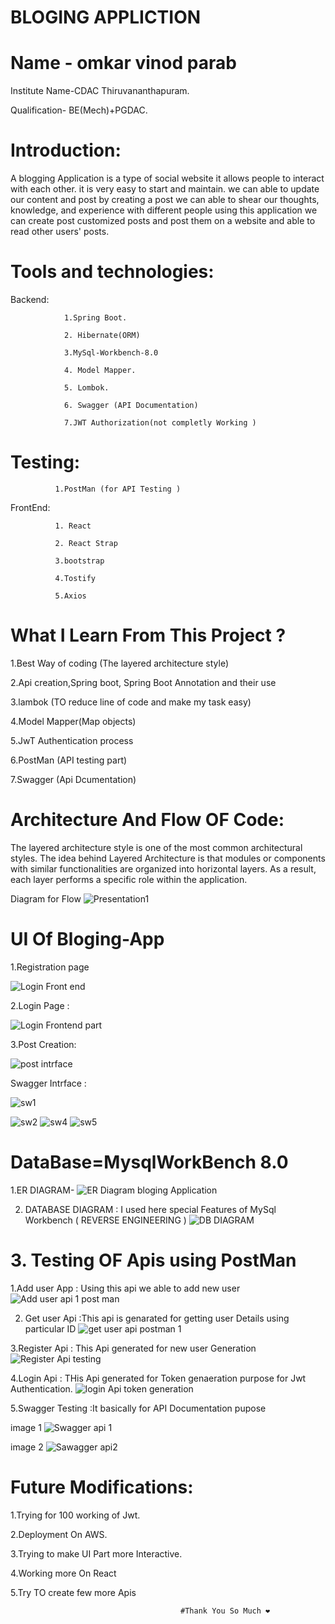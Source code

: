 # BLOGING APPLICTION 
 
# Name - omkar vinod parab


Institute Name-CDAC Thiruvananthapuram.

Qualification- BE(Mech)+PGDAC. 

# Introduction:
A blogging Application is a type of social website it allows people to interact with each other. it is very easy to start and maintain. we can able to update our content and post by creating a post we can able to shear our thoughts, knowledge, and experience with different people using this application we can create post customized posts and post them on a website and able to read other users' posts.


# Tools and technologies:
 Backend:       
                 
                1.Spring Boot.
                
                2. Hibernate(ORM)
                
                3.MySql-Workbench-8.0
 
                4. Model Mapper.
               
                5. Lombok.
                
                6. Swagger (API Documentation)
                
                7.JWT Authorization(not completly Working )

 # Testing:
              1.PostMan (for API Testing )

FrontEnd:
              
              1. React 
              
              2. React Strap
              
              3.bootstrap 
              
              4.Tostify
              
              5.Axios     
              
# What I Learn From This Project ?

1.Best Way of coding   (The layered architecture style)

2.Api creation,Spring boot, Spring Boot Annotation and their use 

3.lambok (TO reduce line of code and make my task easy)

4.Model Mapper(Map objects)

5.JwT Authentication process 

6.PostMan (API testing part)

7.Swagger (Api Dcumentation)



# Architecture And Flow OF Code:
The layered architecture style is one of the most common architectural styles. The idea behind Layered Architecture is that modules or components with similar functionalities are organized into horizontal layers. As a result, each layer performs a specific role within the application.

Diagram for Flow 
![Presentation1](https://user-images.githubusercontent.com/110629636/196507660-aee0744d-84d3-4ca6-a6cc-48f1680d1429.jpg)


# UI Of Bloging-App


1.Registration page 


![Login Front end ](https://user-images.githubusercontent.com/110629636/196496067-b986a8c4-54eb-4cb4-a789-6c11b1987a7e.png)

2.Login Page :

![Login Frontend part](https://user-images.githubusercontent.com/110629636/196496205-559fd89b-b4f2-42ff-b944-7a4b5d554ff5.png)

3.Post Creation:


![post intrface](https://user-images.githubusercontent.com/110629636/196496379-42a10f0b-3f03-4a6f-a1bc-8a19e6f5377f.png)

Swagger Intrface :

![sw1](https://user-images.githubusercontent.com/110629636/196497304-fa73f6e1-852e-4ab2-82a2-1276e23f30bf.png)

![sw2](https://user-images.githubusercontent.com/110629636/196497332-41c7f9a7-942c-43a6-8f4e-9fc7387885ed.png)
![sw4](https://user-images.githubusercontent.com/110629636/196497459-3c7315ec-d7fa-4dbf-816c-39f59e7dfc0d.png)
![sw5](https://user-images.githubusercontent.com/110629636/196497469-1cbd32ec-7dc3-4f3b-a99a-35034c1b3314.png)




# DataBase=MysqlWorkBench 8.0

1.ER DIAGRAM-
![ER Diagram bloging Application](https://user-images.githubusercontent.com/110629636/196459622-7cfa4513-4de5-48c2-849f-7d38590e796e.png)

2. DATABASE DIAGRAM : I used here special Features of MySql Workbench ( REVERSE ENGINEERING  )
![DB DIAGRAM](https://user-images.githubusercontent.com/110629636/196463728-43761ab8-4f20-43f5-982d-f1163bbefece.png)


# 3. Testing OF Apis using PostMan
1.Add user App : Using this api we able to add new user  
![Add user api 1 post man](https://user-images.githubusercontent.com/110629636/196471611-98d59f8f-f45b-4cba-85eb-bfd4463955d9.png)


2. Get user Api :This api is genarated for getting user Details using particular ID
![get user api postman 1 ](https://user-images.githubusercontent.com/110629636/196473016-7a12fa67-c2b2-4416-8a56-4e6c19ddde8e.png)


3.Register Api : This Api generated for new user Generation
![Register Api testing ](https://user-images.githubusercontent.com/110629636/196473249-f32891e4-ad69-440b-97f8-591c94481227.png)


4.Login Api : THis Api generated for Token genaeration purpose for Jwt Authentication.
![login Api token generation](https://user-images.githubusercontent.com/110629636/196473670-d09140a0-9f57-480c-bec2-24d199e97520.png)


5.Swagger Testing :It basically for API Documentation pupose 

image 1
![Swagger api 1](https://user-images.githubusercontent.com/110629636/196474202-b0ad436f-a920-4094-8ca5-db7a6ee3359e.png)

image 2 
![Sawagger api2](https://user-images.githubusercontent.com/110629636/196474212-e18eb256-2a7a-4641-90e5-748732489629.png)


# Future Modifications:

1.Trying for 100 working of Jwt.

2.Deployment On AWS.

3.Trying to make UI Part more Interactive.

4.Working more On React

5.Try TO create few  more Apis


                       
                       
                                          #Thank You So Much ❤️






